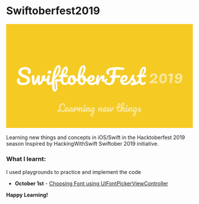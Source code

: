 # Swiftoberfest2019

![Background](https://github.com/BuckyBoy6399/Swiftoberfest2019/blob/master/SwiftoberFest%202019.jpg)

Learning new things and concepts in iOS/Swift in the Hacktoberfest 2019 season
Inspired by HackingWithSwift Swiftober 2019 initiative.

### What I learnt:

I used playgrounds to practice and implement the code

- **October 1st** - [Choosing Font using UIFontPickerViewController](https://github.com/BuckyBoy6399/Swiftoberfest2019/blob/master/Oct1.swift)


**Happy Learning!**

